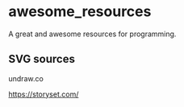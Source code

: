 # awesome_resources
A great and awesome resources for programming.

## SVG sources

undraw.co

https://storyset.com/

